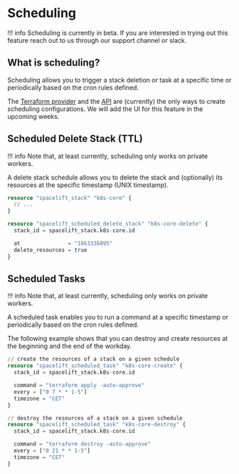 # Scheduling

!!! info
    Scheduling is currently in beta. If you are interested in trying out this feature reach out to us through our support channel or slack.

## What is scheduling?

Scheduling allows you to trigger a stack deletion or task at a specific time or periodically based on the cron rules defined.

The [Terraform provider](../../vendors/terraform/terraform-provider.md) and the [API](../../integrations/api.md) are (currently) the only ways to create scheduling configurations. We will add the UI for this feature in the upcoming weeks.

## Scheduled Delete Stack (TTL)

!!! info
    Note that, at least currently, scheduling only works on private workers.

A delete stack schedule allows you to delete the stack and (optionally) its resources at the specific timestamp (UNIX timestamp).

```terraform title="scheduled_delete_stack.tf"
resource "spacelift_stack" "k8s-core" {
  // ...
}

resource "spacelift_scheduled_delete_stack" "k8s-core-delete" {
  stack_id = spacelift_stack.k8s-core.id

  at               = "1663336895"
  delete_resources = true
}
```

## Scheduled Tasks

!!! info
    Note that, at least currently, scheduling only works on private workers.

A scheduled task enables you to run a command at a specific timestamp or periodically based on the cron rules defined.

The following example shows that you can destroy and create resources at the beginning and the end of the workday.

```terraform title="scheduled_tasks.tf"
// create the resources of a stack on a given schedule
resource "spacelift_scheduled_task" "k8s-core-create" {
  stack_id = spacelift_stack.k8s-core.id

  command = "terraform apply -auto-approve"
  every = ["0 7 * * 1-5"]
  timezone = "CET"
}

// destroy the resources of a stack on a given schedule
resource "spacelift_scheduled_task" "k8s-core-destroy" {
  stack_id = spacelift_stack.k8s-core.id

  command = "terraform destroy -auto-approve"
  every = ["0 21 * * 1-5"]
  timezone = "CET"
}
```
